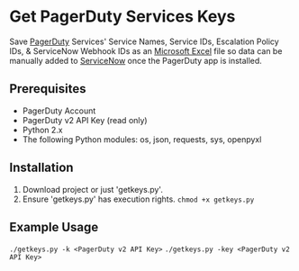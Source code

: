 # Get PagerDuty Services Keys

Save [PagerDuty](https://www.pagerduty.com/) Services' Service Names, Service IDs, Escalation Policy IDs, &amp; ServiceNow Webhook IDs as an [Microsoft Excel](https://products.office.com/en-us/excel) file so data can be manually added to [ServiceNow](https://www.servicenow.com/) once the PagerDuty app is installed.

## Prerequisites

* PagerDuty Account
* PagerDuty v2 API Key (read only)
* Python 2.x
* The following Python modules: os, json, requests, sys, openpyxl

## Installation

1.  Download project or just 'getkeys.py'.
2.	Ensure 'getkeys.py' has execution rights. `chmod +x getkeys.py`

## Example Usage

`./getkeys.py -k <PagerDuty v2 API Key>`
`./getkeys.py -key <PagerDuty v2 API Key>`
